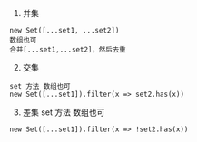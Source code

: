 1. 并集
```
new Set([...set1, ...set2])
数组也可
合并[...set1,...set2]，然后去重
```
2. 交集
```
set 方法 数组也可
new Set([...set1]).filter(x => set2.has(x))
```
3. 差集
set 方法 数组也可
```
new Set([...set1]).filter(x => !set2.has(x))
```